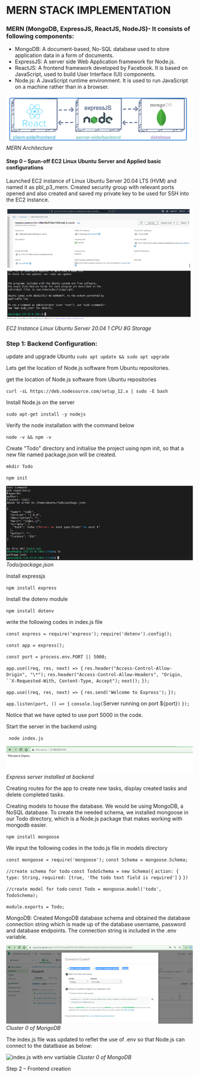 # MERN STACK IMPLEMENTATION

### MERN (MongoDB, ExpressJS, ReactJS, NodeJS)- It consists of following components:
- MongoDB: A document-based, No-SQL database used to store application data in a form of documents.
- ExpressJS: A server side Web Application framework for Node.js.
- ReactJS: A frontend framework developed by Facebook. It is based on JavaScript, used to build User Interface (UI) components.
- Node.js: A JavaScript runtime environment. It is used to run JavaScript on a machine rather than in a browser.

![MERN Archictecture](./images/mern_hld.PNG)
*MERN Architecture*

#### Step 0 – Spun-off EC2 Linux Ubuntu Server and Applied basic configurations

Launched EC2 instance of Linux Ubuntu Server 20.04 LTS (HVM) and named it as pbl_p3_mern. Created security group with relevant ports opened and also created and saved my private key to be used for SSH into the EC2 instance.

![EC2 Machine](./images/EC2.PNG)

*EC2 Instance Linux Ubuntu Server 20.04 1 CPU 8G Storage*

### Step 1: Backend Configuration:

update and upgrade Ubuntu
`sudo apt update && sudo apt upgrade`

Lets get the location of Node.js software from Ubuntu repositories.

get the location of Node.js software from Ubuntu repositories

`curl -sL https://deb.nodesource.com/setup_12.x | sudo -E bash`

Install Node.js on the server 

`sudo apt-get install -y nodejs`

Verify the node installation with the command below

`node -v && npm -v`

Create "Todo" directory and initialise the project using npm init, so that a new file named package.json will be created.

`mkdir Todo`

`npm init`


![Todo/](./images/Todo_directory.PNG)
*Todo/package.json*


Install expressjs

`npm install express`

Install the dotenv module

`npm install dotenv `

write the following codes in index.js file

`const express = require('express');`
`require('dotenv').config();`

`const app = express();`

`const port = process.env.PORT || 5000;`

`app.use((req, res, next) => {`
`res.header("Access-Control-Allow-Origin", "\*");`
`res.header("Access-Control-Allow-Headers", "Origin, ``X-Requested-With, Content-Type, Accept");`
`next();`
`});`

`app.use((req, res, next) => {`
`res.send('Welcome to Express');`
`});`

`app.listen(port, () => {`
`console.log(`Server running on port ${port}`)`
`});`

Notice that we have opted to use port 5000 in the code.

Start the server in the backend using

` node index.js`

![Express_running](./images/Express_server.PNG)
*Express server installed at backend*

Creating routes for the app to create new tasks, display created tasks and delete completed tasks.

Creating models to house the database. We would be using MongoDB, a NoSQL database. To create the needed schema, we installed mongoose in our Todo directory, which is a Node.js package that makes working with mongodb easier.

`npm install mongoose`

We input the following codes in the todo.js file in models directory

`const mongoose = require('mongoose');`
`const Schema = mongoose.Schema;`

`//create schema for todo`
`const TodoSchema = new Schema({`
`action: {`
`type: String,`
`required: [true, 'The todo text field is required']`
`}`
`})`

`//create model for todo`
`const Todo = mongoose.model('todo', TodoSchema);`

`module.exports = Todo;`

MongoDB:
Created MongoDB database schema and obtained the database connection string which is made up of the database username, password and database endpoints. The connection string is included in the .env variable.

![MongoDB_database](./images/MongoDB_instance.PNG)
*Cluster 0 of MongoDB*


The index.js file was updated to reflet the use of .env so that Node.js can connect to the datatbase as below:

![index.js with env vartiable](./images/index.js.PNG)
*Cluster 0 of MongoDB*


Step 2 – Frontend creation